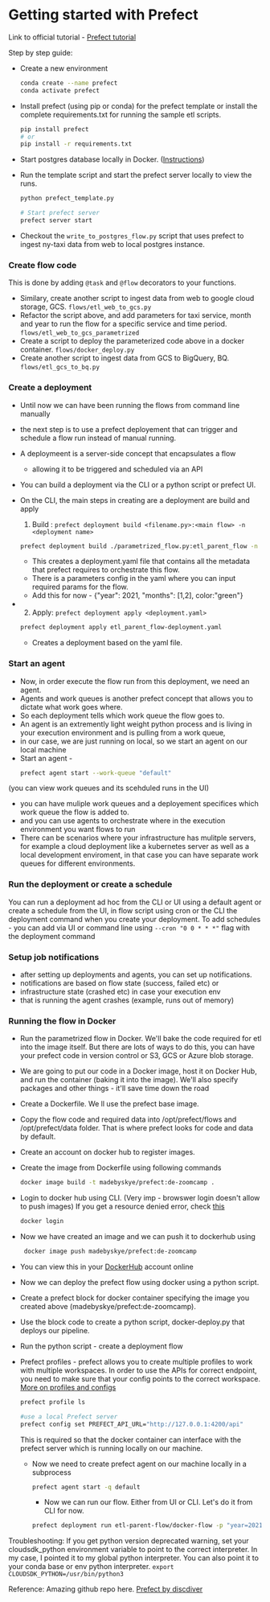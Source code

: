 # Getting started with Prefect

Link to official tutorial - [Prefect tutorial](https://docs.prefect.io/latest/)

Step by step guide:
- Create a new environment
  ```bash 
  conda create --name prefect
  conda activate prefect
  ```

- Install prefect (using pip or conda) for the prefect template or install the complete requirements.txt for running the sample etl scripts.
  ```bash
  pip install prefect
  # or
  pip install -r requirements.txt
  ```

- Start postgres database locally in Docker. ([Instructions](https://github.com/gdk-gagan/data-engineering-utils/tree/main/docker-utils))
  
- Run the template script and start the prefect server locally to view the runs. 
  ```bash
  python prefect_template.py
  
  # Start prefect server
  prefect server start
  ```

- Checkout the `write_to_postgres_flow.py` script that uses prefect to ingest ny-taxi data from web to local postgres instance.

### Create flow code

This is done by adding `@task` and `@flow` decorators to your functions.
- Similary, create another script to ingest data from web to google cloud storage, GCS. `flows/etl_web_to_gcs.py`
- Refactor the script above, and add parameters for taxi service, month and year to run the flow for a specific service and time period. `flows/etl_web_to_gcs_parametrized`
- Create a script to deploy the parameterized code above in a docker container. `flows/docker_deploy.py`
- Create another script to ingest data from GCS to BigQuery, BQ. `flows/etl_gcs_to_bq.py`

### Create a deployment
- Until now we can have been running the flows from command line manually
- the next step is to use a prefect deployement that can trigger and schedule a flow run instead of manual running.
- A deploymeent is a server-side concept that encapsulates a flow 
  - allowing it to be triggered and scheduled via an API
- You can build a deployment via the CLI or a python script or prefect UI.
- On the CLI, the main steps in creating are a deployment are build and apply 
  1. Build : `prefect deployment build <filename.py>:<main flow> -n <deployment name>`
  ```bash 
  prefect deployment build ./parametrized_flow.py:etl_parent_flow -n "Parametrized ETL"
  ```
   
  - This creates a deployment.yaml file that contains all the metadata that prefect requires to orchestrate this flow.
  - There is a parameters config in the yaml where you can input required params for the flow.
  - Add this for now - {"year": 2021, "months": [1,2], color:"green"}
- 2. Apply: `prefect deployment apply <deployment.yaml>`
  
  ```bash 
  prefect deployment apply etl_parent_flow-deployment.yaml 
  ```
  - Creates a deployment based on the yaml file.

### Start an agent
- Now, in order execute the flow run from this deployment, we need an agent.
- Agents and work queues is another prefect concept that allows you to dictate what work goes where.
- So each deployment tells which work queue the flow goes to. 
- An agent is an extremently light weight python process and is living in your execution environment and is pulling from a work queue, 
- in our case, we are just running on local, so we start an agent on our local machine
- Start an agent - 
  ```bash 
  prefect agent start --work-queue "default"
  ``` 
(you can view work queues and its scehduled runs in the UI)
- you can have muliple work queues and a deployement specifices which work queue the flow is added to. 
- and you can use agents to orchestrate where in the execution environment you want flows to run
- There can be scenarios where your infrastructure has mulitple servers, for example a cloud deployment like a kubernetes server as well as a local development enviroment, in that case you can have separate work queues for different environments.

### Run the deployment or create a schedule
You can run a deployment ad hoc from the CLI or UI using a default agent or create a schedule from the UI, in flow script using cron or the CLI the deployment command when you create your deployment.
To add schedules - you can add via UI or command line using `--cron "0 0 * * *"` flag with the deployment command

### Setup job notifications
- after setting up deployments and agents, you can set up notifications.
- notifications are based on flow state (success, failed etc) or 
- infrastructure state (crashed etc) in case your execution env 
- that is running the agent crashes (example, runs out of memory)

### Running the flow in Docker
- Run the parametrized flow in Docker. We'll bake the code required for etl into the image itself. But there are lots of ways to do this, you can have  your prefect code in version control or S3, GCS or Azure blob storage.
- We are going to put our code in a Docker image, host it on Docker Hub, and run the container (baking it into the image). We'll also specify packages and other things - it'll save time down the road
- Create a Dockerfile. We ll use the prefect base image.
- Copy the flow code and required data into /opt/prefect/flows and /opt/prefect/data folder. That is where prefect looks for code and data by default.
- Create an account on docker hub to register images.
- Create the image from Dockerfile using following commands
  ```bash 
  docker image build -t madebyskye/prefect:de-zoomcamp . 
  ```
- Login to docker hub using CLI. (Very imp - browswer login doesn't allow to push images) If you get a resource denied error, check [this](https://stackoverflow.com/questions/41984399/denied-requested-access-to-the-resource-is-denied-docker)
   ```bash 
   docker login
   ```
- Now we have created an image and we can push it to dockerhub using 
    ```bash 
     docker image push madebyskye/prefect:de-zoomcamp
    ```
- You can view this in your [DockerHub](https://hub.docker.com/repository/docker/madebyskye/de-zoomcamp/general) account online
- Now we can deploy the prefect flow using docker using a python script.
- Create a prefect block for docker container specifying the image you created above (madebyskye/prefect:de-zoomcamp).
- Use the block code to create a python script, docker-deploy.py that deploys our pipeline.
- Run the python script - create a deployment flow 
- Prefect profiles - prefect allows you to create multiple profiles to work with multiple workspaces. In order to use the APIs for correct endpoint, you need to make sure that your config points to the correct workspace. [More on profiles and configs](https://docs.prefect.io/latest/guides/settings/)
   ```bash 
   prefect profile ls
   ```
   ```bash 
   #use a local Prefect server
  prefect config set PREFECT_API_URL="http://127.0.0.1:4200/api"
   ```

  This is required so that the docker container can interface with the prefect server which is running locally on our machine.

  - Now we need to create prefect agent on our machine locally in a subprocess
      ```bash
      prefect agent start -q default
      ```

    - Now we can run our flow. Either from UI or CLI. 
    Let's do it from CLI for now.
    ```bash
    prefect deployment run etl-parent-flow/docker-flow -p "year=2021" -p "months=[1,2]"
    ```
Troubleshooting:
If you get python version deprecated warning, set your cloudsdk_python environment variable to point to the correct interpreter. In my case, I pointed it to my global python interpreter. You can also point it to your conda base or env python interpreter. 
  `export CLOUDSDK_PYTHON=/usr/bin/python3`

Reference: Amazing github repo here. [Prefect by discdiver](https://github.com/discdiver/prefect-zoomcamp/blob/main/README.md)